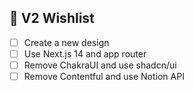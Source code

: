 ## 🔨 V2 Wishlist

- [ ] Create a new design
- [ ] Use Next.js 14 and app router
- [ ] Remove ChakraUI and use shadcn/ui
- [ ] Remove Contentful and use Notion API
